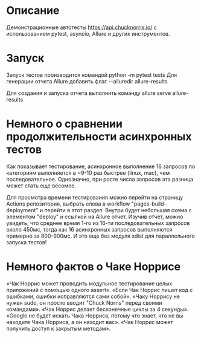 # Описание
Демонстрационные автотесты https://api.chucknorris.io/ с использованием pytest,
asyncio, Allure и других инструментов.

# Запуск
Запуск тестов производится командой python -m pytest tests
Для генерации отчета Allure добавить флаг --alluredir allure-results

Для создания и запуска отчета выполнить команду allure serve allure-results

# Немного о сравнении продолжительности асинхронных тестов
Как показывает тестирование, асинхронное выполнение 16 запросов по категориям
выполняется в ~9-10 раз быстрее (linux, mac), чем последовательное.
Однозначно, при росте числа запросов эта разница может стать еще весомее.

Для просмотра времени тестирования можно перейти на страницу Actions репозитория, 
выбрать слева в workflow "pages-build-deployment" и перейти в этот раздел. Внутри
будет небольшая схема с элементом "deploy" и ссылкой на Allure отчет. Изучив отчет,
можно увидеть, что среднее время 1-го из 16-ти последовательных запросов около 450мс,
тогда как 16 асинхронных запросов выполняются примерно за 800-900мс. И это еще без
модуля xdist для параллельного запуска тестов!

# Немного фактов о Чаке Норрисе
«Чак Норрис может проводить модульное тестирование целых приложений с помощью одного assert».
«Если Чак Норрис пишет код с ошибками, ошибки исправляются сами собой».
«Чаку Норрису не нужен sudo, он просто вводит "Chuck Norris" перед своими командами».
«Чак Норрис делает бесконечные циклы за 4 секунды».
«Google не будет искать Чака Норриса, потому что знает, что не вы находите Чака Норриса, а он находит вас».
«Чак Норрис может получить доступ к закрытым методам».
